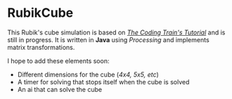 # RubikCube
This Rubik's cube simulation is based on [*The Coding Train's Tutorial*](https://thecodingtrain.com/CodingChallenges/142.1-rubiks-cube.html) and is still in progress.
It is written in **Java** using *Processing* and implements matrix transformations.

I hope to add these elements soon: 
- Different dimensions for the cube (*4x4, 5x5, etc*)
- A timer for solving that stops itself when the cube is solved
- An ai that can solve the cube
